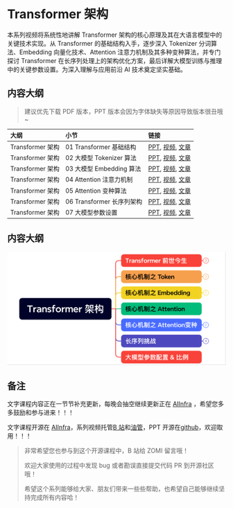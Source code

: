 <!--Copyright © ZOMI 适用于[License](https://github.com/Infrasys-AI/AIInfra)版权许可-->

# Transformer 架构

本系列视频将系统性地讲解 Transformer 架构的核心原理及其在大语言模型中的关键技术实现。从 Transformer 的基础结构入手，逐步深入 Tokenizer 分词算法、Embedding 向量化技术、Attention 注意力机制及其多种变种算法，并专门探讨 Transformer 在长序列处理上的架构优化方案，最后详解大模型训练与推理中的关键参数设置。为深入理解与应用前沿 AI 技术奠定坚实基础。

## 内容大纲

> 建议优先下载 PDF 版本，PPT 版本会因为字体缺失等原因导致版本很丑哦~

| 大纲 | 小节 | 链接 |
|:--- |:---- |:-------------------- |
| Transformer 架构 | 01 Transformer 基础结构 | [PPT](./01Transformer.pdf), [视频](https://www.bilibili.com/video/BV1rt421476q/), [文章](./01Transformer.md) |
| Transformer 架构 | 02 大模型 Tokenizer 算法 | [PPT](./02Tokenizer.pdf), [视频](https://www.bilibili.com/video/BV16pTJz9EV4), [文章](./02Tokenizer.md) |
| Transformer 架构 | 03 大模型 Embedding 算法 | [PPT](./03Embeding.pdf), [视频](https://www.bilibili.com/video/BV1SSTgzLEzf), [文章](./03Embeding.md) |
| Transformer 架构 | 04 Attention 注意力机制 | [PPT](./04Attention.pdf), [视频](https://www.bilibili.com/video/BV11AMHzuEet), [文章](./04Attention.md) |
| Transformer 架构 | 05 Attention 变种算法 | [PPT](./05GQAMLA.pdf), [视频](https://www.bilibili.com/video/BV1GzMUz8Eav), [文章](./05GQAMLA.md) |
| Transformer 架构 | 06 Transformer 长序列架构 | [PPT](./06LongSeq.pdf), [视频](https://www.bilibili.com/video/BV16PN6z6ELg), [文章](./06LongSeq.md) |
| Transformer 架构 | 07 大模型参数设置 | [PPT](./07Parameter.pdf), [视频](https://www.bilibili.com/video/BV1nTNkzjE3J), [文章](./07Parameter.md) |

## 内容大纲

![](./images/00outline.png)

## 备注

文字课程内容正在一节节补充更新，每晚会抽空继续更新正在 [AIInfra](https://infrasys-ai.github.io/aiinfra-docs) ，希望您多多鼓励和参与进来！！！

文字课程开源在 [AIInfra](https://infrasys-ai.github.io/aiinfra-docs)，系列视频托管[B 站](https://space.bilibili.com/517221395)和[油管](https://www.youtube.com/@ZOMI666/playlists)，PPT 开源在[github](https://github.com/Infrasys-AI/AIInfra)，欢迎取用！！！

> 非常希望您也参与到这个开源课程中，B 站给 ZOMI 留言哦！
>
> 欢迎大家使用的过程中发现 bug 或者勘误直接提交代码 PR 到开源社区哦！
>
> 希望这个系列能够给大家、朋友们带来一些些帮助，也希望自己能够继续坚持完成所有内容哈！
